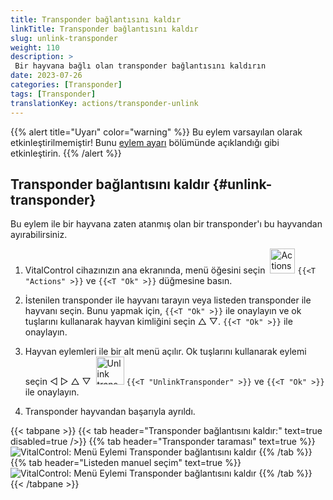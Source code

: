 ```yaml
---
title: Transponder bağlantısını kaldır
linkTitle: Transponder bağlantısını kaldır
slug: unlink-transponder
weight: 110
description: >
 Bir hayvana bağlı olan transponder bağlantısını kaldırın
date: 2023-07-26
categories: [Transponder]
tags: [Transponder]
translationKey: actions/transponder-unlink
---
```

{{% alert title="Uyarı" color="warning" %}}
Bu eylem varsayılan olarak etkinleştirilmemiştir! Bunu [eylem ayarı](../setting/) bölümünde açıklandığı gibi etkinleştirin.
{{% /alert %}}

## Transponder bağlantısını kaldır {#unlink-transponder}

Bu eylem ile bir hayvana zaten atanmış olan bir transponder'ı bu hayvandan ayırabilirsiniz.

1. VitalControl cihazınızın ana ekranında, menü öğesini seçin &nbsp;<img src="/icons/actions.svg" width="40" align="bottom" alt="Actions" /> `{{<T "Actions" >}}` ve `{{<T "Ok" >}}` düğmesine basın.

2. İstenilen transponder ile hayvanı tarayın veya listeden transponder ile hayvanı seçin. Bunu yapmak için, `{{<T "Ok" >}}` ile onaylayın ve ok tuşlarını kullanarak hayvan kimliğini seçin △ ▽. `{{<T "Ok" >}}` ile onaylayın.

3. Hayvan eylemleri ile bir alt menü açılır. Ok tuşlarını kullanarak eylemi seçin ◁ ▷ △ ▽ &nbsp;<img src="/icons/actions/unlink-transponder.svg" width="45" align="bottom" alt="Unlink transponder" /> `{{<T "UnlinkTransponder" >}}` ve `{{<T "Ok" >}}` ile onaylayın.

4. Transponder hayvandan başarıyla ayrıldı.

{{< tabpane >}}
{{< tab header="Transponder bağlantısını kaldır:" text=true disabled=true />}}
{{% tab header="Transponder taraması" text=true %}}
![VitalControl: Menü Eylemi Transponder bağlantısını kaldır](../images/unlinktransponder-scan.png "Transponder bağlantısını kaldır")
{{% /tab %}}
{{% tab header="Listeden manuel seçim" text=true %}}
![VitalControl: Menü Eylemi Transponder bağlantısını kaldır](../images/unlinktransponder.png "Transponder bağlantısını kaldır")
{{% /tab %}}
{{< /tabpane >}}
